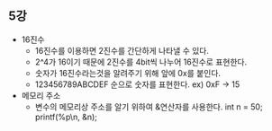 5강
---------
* 16진수
  * 16진수를 이용하면 2진수를 간단하게 나타낼 수 있다.
  * 2^4가 16이기 때문에 2진수를 4bit씩 나누어 16진수로 표현한다.
  * 숫자가 16진수라는것을 알려주기 위해 앞에 0x를 붙인다.
  * 123456789ABCDEF 순으로 숫자를 표현한다. ex) 0xF -> 15
* 메모리 주소
  * 변수의 메모리상 주소를 알기 위하여 &연산자를 사용한다.
  int n = 50;
  printf(%p\n, &n);